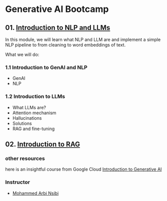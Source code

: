 # Generative AI Bootcamp 


## 01. [Introduction to NLP and LLMs](Intro-to-NLP-and-LLMs/)
 
In this module, we will learn what NLP and LLM are and
implement a simple NLP pipeline to from cleaning to word embeddings of text.

What we will do: 

### 1.1 Introduction to GenAI and NLP 
* GenAI
* NLP

### 1.2 Introduction to LLMs
* What LLMs are?
* Attention mechanism
* Hallucinations
* Solutions
* RAG and fine-tuning

## 02. [Introduction to RAG](02-intro-to-RAG/)


### other resources 
here is an insightful course from Google Cloud
[Introduction to Generative AI ](https://www.cloudskillsboost.google/paths/118)


### Instructor

- [Mohammed Arbi Nsibi](https://www.linkedin.com/in/mohammed-arbi-nsibi-584a43241/)
